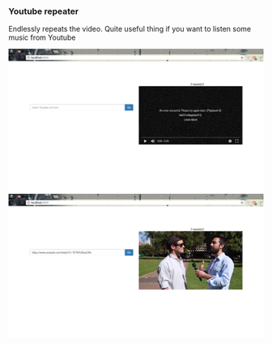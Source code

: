 <h3>Youtube repeater</h3>

Endlessly repeats the video. Quite useful thing if you want to listen some music from Youtube

<img src="Screenshots/1.png">
<img src="Screenshots/2.png">

